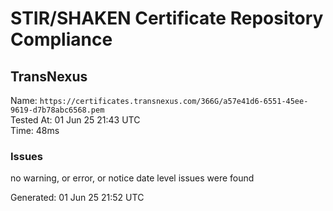 # STIR/SHAKEN Certificate Repository Compliance

## TransNexus

Name: `https://certificates.transnexus.com/366G/a57e41d6-6551-45ee-9619-d7b78abc6568.pem`\
Tested At: 01 Jun 25 21:43 UTC\
Time: 48ms

### Issues

no warning, or error, or notice date level issues were found

Generated: 01 Jun 25 21:52 UTC